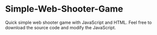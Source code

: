 # Simple-Web-Shooter-Game
Quick simple web shooter game with JavaScript and HTML. Feel free to download the source code and modify the JavaScript.
